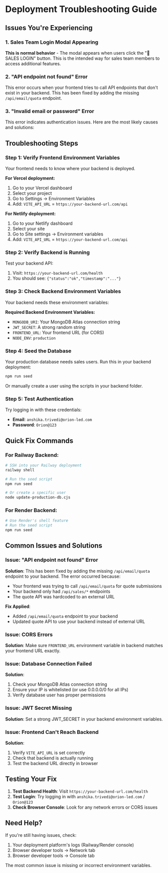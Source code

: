 # Deployment Troubleshooting Guide

## Issues You're Experiencing

### 1. Sales Team Login Modal Appearing
**This is normal behavior** - The modal appears when users click the "🔐 SALES LOGIN" button. This is the intended way for sales team members to access additional features.

### 2. "API endpoint not found" Error
This error occurs when your frontend tries to call API endpoints that don't exist in your backend. This has been fixed by adding the missing `/api/email/quota` endpoint.

### 3. "Invalid email or password" Error
This error indicates authentication issues. Here are the most likely causes and solutions:

## Troubleshooting Steps

### Step 1: Verify Frontend Environment Variables
Your frontend needs to know where your backend is deployed.

**For Vercel deployment:**
1. Go to your Vercel dashboard
2. Select your project
3. Go to Settings → Environment Variables
4. Add: `VITE_API_URL` = `https://your-backend-url.com/api`

**For Netlify deployment:**
1. Go to your Netlify dashboard
2. Select your site
3. Go to Site settings → Environment variables
4. Add: `VITE_API_URL` = `https://your-backend-url.com/api`

### Step 2: Verify Backend is Running
Test your backend API:
1. Visit: `https://your-backend-url.com/health`
2. You should see: `{"status":"ok","timestamp":"..."}`

### Step 3: Check Backend Environment Variables
Your backend needs these environment variables:

**Required Backend Environment Variables:**
- `MONGODB_URI`: Your MongoDB Atlas connection string
- `JWT_SECRET`: A strong random string
- `FRONTEND_URL`: Your frontend URL (for CORS)
- `NODE_ENV`: `production`

### Step 4: Seed the Database
Your production database needs sales users. Run this in your backend deployment:

```bash
npm run seed
```

Or manually create a user using the scripts in your backend folder.

### Step 5: Test Authentication
Try logging in with these credentials:
- **Email**: `anshika.trivedi@orion-led.com`
- **Password**: `Orion@123`

## Quick Fix Commands

### For Railway Backend:
```bash
# SSH into your Railway deployment
railway shell

# Run the seed script
npm run seed

# Or create a specific user
node update-production-db.cjs
```

### For Render Backend:
```bash
# Use Render's shell feature
# Run the seed script
npm run seed
```

## Common Issues and Solutions

### Issue: "API endpoint not found" Error
**Solution**: This has been fixed by adding the missing `/api/email/quota` endpoint to your backend. The error occurred because:
- Your frontend was trying to call `/api/email/quota` for quote submissions
- Your backend only had `/api/sales/*` endpoints
- The quote API was hardcoded to an external URL

**Fix Applied**: 
- Added `/api/email/quota` endpoint to your backend
- Updated quote API to use your backend instead of external URL

### Issue: CORS Errors
**Solution**: Make sure `FRONTEND_URL` environment variable in backend matches your frontend URL exactly.

### Issue: Database Connection Failed
**Solution**: 
1. Check your MongoDB Atlas connection string
2. Ensure your IP is whitelisted (or use 0.0.0.0/0 for all IPs)
3. Verify database user has proper permissions

### Issue: JWT Secret Missing
**Solution**: Set a strong JWT_SECRET in your backend environment variables.

### Issue: Frontend Can't Reach Backend
**Solution**: 
1. Verify `VITE_API_URL` is set correctly
2. Check that backend is actually running
3. Test the backend URL directly in browser

## Testing Your Fix

1. **Test Backend Health**: Visit `https://your-backend-url.com/health`
2. **Test Login**: Try logging in with `anshika.trivedi@orion-led.com` / `Orion@123`
3. **Check Browser Console**: Look for any network errors or CORS issues

## Need Help?

If you're still having issues, check:
1. Your deployment platform's logs (Railway/Render console)
2. Browser developer tools → Network tab
3. Browser developer tools → Console tab

The most common issue is missing or incorrect environment variables.
